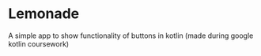# Lemonade
A simple app to show functionality of buttons in kotlin
(made during google kotlin coursework)
